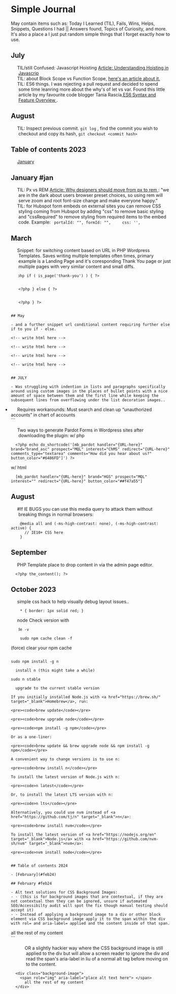 # Simple Journal

May contain items such as: Today I Learned (TIL), Fails, Wins, Helps, Snippets, Questions I had || Answers found, Topics of Curiosity, and more. It's also a place a I just put random simple things that I forget exactly how to use.

<!-- ## Table of contents -->

<!-- - [July](#july2019)
- [August](#august2019) -->

## July

- TIL/still Confused: Javascript Hoisting [Article: Understanding Hoisting in Javascrip](https://scotch.io/tutorials/understanding-hoisting-in-javascript "Understanding Hoisting in Javascript")
- TIL: about Block Scope vs Function Scope, [here's an article about it.](https://medium.com/@josephcardillo/the-difference-between-function-and-block-scope-in-javascript-4296b2322abe "The Difference Between Function and Block Scope in JavaScript")
- TIL: ES6 things. I was rejecting a pull request and decided to spend some time leanring more about the why's of let vs var. Found this little article by my favourite code blogger Tania Rascia,[ES6 Syntax and Feature Overview
  ](https://www.taniarascia.com/es6-syntax-and-feature-overview/ "ES6 Syntax and Feature Overview
").

## August

- TIL: Inspect previous commit. `git log` , find the commit you wish to checkout and copy its hash, `git checkout <commit hash>`

## Table of contents 2023

- [January](#jan)

## January #jan

- TIL: Px vs REM [Article: Why designers should move from px to rem ](https://uxdesign.cc/why-designers-should-move-from-px-to-rem-and-how-to-do-that-in-figma-c0ea23e07a15 "Why designers should move from px to rem ") : "we are in the dark about users browser preset choices, so using rem will serve zoom and root font-size change and make everyone happy."
- TIL: for Hubspot form embeds on external sites you can remove CSS styling coming from Hubspot by adding "css" to remove basic styling and "cssRequired" to remove styling from required items to the embed code. Example:
  <code>
  portalId: "",
  formId: "",
      css: '',
  </code>

## March

- Snippet: for switching content based on URL in PHP Wordpress Templates. Saves writing multiple templates often times, primary example is a Landing Page and it's coresponding Thank You page or just multiple pages with very similar content and small diffs.
  ```
  <?php if ( is_page('thank-you') ) { ?>
  
  
  <?php } else { ?>
  
  
  <?php } ?>
```

## May

- and a further snippet url conditional content requiring further else if to you if - else.
```
<?php if (is_page('url')) { ?>
    <!-- write html here -->
<?php } else if (is_page('partner-awana')) { ?>
    <!-- write html here -->
<?php } else if (is_page('partner-onqu')) { ?>
    <!-- write html here -->
<?php } else { ?>
    <!-- write html here -->
<?php } ?>
```

## JULY

- Was struggling with indention in lists and paragraphs specifically around using custom images in the places of bullet points with a nice amount of space between them and the first line while keeping the subsequent lines from overflowing under the list decoration images..
```
  <style>
    /* set all of X block elements to Y indention */
    li {
      text-indent: -17px
    }
    /* remove indention from :first-line */
    li:first-line {
      text-indent: 0
    }
    /* remove default list decoration/bullet points */
    ul {      
      list-style: none;
    }
    /* custom image in the place of list decoration/bullet points*/
    li::before {
      content: url('');
      display: inline-block;    
      margin-right: 13px;
    }
  </style>

  <li>
    Requires workarounds:
    Must search and clean up “unauthorized accounts” in chart of accounts
  </li>
```

- Two ways to generate Pardot Forms in Wordpress sites after downloading the plugin:
  w/ php
```
  <?php echo do_shortcode('[mb_pardot handler="{URL-here}" brand="brand_asc" prospect="MQL" interest="ChMS" redirect="{URL-here}" comments_type="textarea" comments="How did you hear about us?" button_color="#6486FD"]') ?>      
```      
  w/ html
```
  [mb_pardot handler="{URL-here}" brand="HGS" prospect="MQL" interest="" redirect="{URL-here}" button_color="##f47a55"]      
```

## August

- #If IE BUGS you can use this media query to attack them without breaking things in normal browsers:
```
    @media all and (-ms-high-contrast: none), (-ms-high-contrast: active) {
      // IE10+ CSS here
    }
```

## September

- PHP Template place to drop content in via the admin page editor.
```
  <?php the_content(); ?>
```

## October 2023

- simple css hack to help visually debug layout issues..
```
    * { border: 1px solid red; }
```

- node
  Check version with <pre><code>node -v</code></pre>
```
    sudo npm cache clean -f 
```
  (force) clear your npm cache
```  
```
    sudo npm install -g n 
```
  install n (this might take a while)
```   
    sudo n stable 
```   
  upgrade to the current stable version

If you initially installed Node.js with <a href="https://brew.sh/" target="_blank">Homebrew</a>, run:

<pre><code>brew update</code></pre>

<pre><code>brew upgrade node</code></pre>

<pre><code>npm install -g npm</code></pre>

Or as a one-liner:

<pre><code>brew update && brew upgrade node && npm install -g npm</code></pre>

A convenient way to change versions is to use n:

<pre><code>brew install n</code></pre>

To install the latest version of Node.js with n:

<pre><code>n latest</code></pre>

Or, to install the latest LTS version with n:

<pre><code>n lts</code></pre>

Alternatively, you could use nvm instead of <a href="https://github.com/tj/n" target="_blank">n</a>:

<pre><code>brew install nvm</code></pre>

To install the latest version of <a href="https://nodejs.org/en" target="_blank">Node.js</a> with <a href="https://github.com/nvm-sh/nvm" target="_blank">nvm</a>:

<pre><code>nvm install node</code></pre>


## Table of contents 2024

- [February](#feb24)

## February #feb24

- Alt text solutions for CSS Background Images: 
- - (this is for background images that are contextual, if they are not contextual then they can be ignored, unsure if automated SEO/Accessibilty audit will spot the fix though manual testing should accept it)
- - Instead of applying a background image to a div or other block element via CSS background image apply it to the span within the div with rol= and aria-label= applied and the content inside of that span.

```
  <div>
    <span class="background-image" role="img" aria-label="place alt text here"> </span>
      all the rest of my content
  </div>
```

- - OR a slightly hackier way where the CSS background image is still applied to the div but will allow a screen reader to ignore the div and read the span's aria-label in liu of a normal alt tag before moving on to the content.

```
  <div class="background-image">
    <span role="img" aria-label="place alt text here"> </span>
      all the rest of my content
  </div>
```


